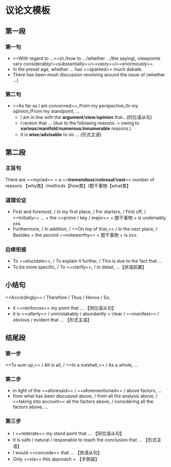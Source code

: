 # 议论文模板

## 第一段

### 第一句

- ==With regard to ...==(n./how to .../whether .../the saying), viewpoints vary considerably/==substantially==/==vasty==/==enormously==.
- In the preset age, whether ... has ==sparked== much debate.
- There has been mush discussion revolving around the issue of (whether ...)

### 第二句

- ==As far as I am concerned==,/from my perspective,/In my opinion,/From my standpoint, ...
	- I am in line with the **argument**/**view**/**opinion** that...(同位语从句)
	- I reckon that ... (due to the following reasons. = owing to **various**/**manifold**/**numerous**/**innumerable** reasons.)
	- it is **wise**/**advisable** to do ... (形式主语)

## 第二段

### 主旨句

There are ==myriad== = a ==**tremendous**/**colossal**/**vast**== number of reasons 【why类】/methods【how类】/题干事物【what类】

### 道理论证

- First and foremost, / In my first place, / For starters, / First off, / ==Initially== ... + the ==prime / key / major== + 题干事物 + is undeniably xxx.
- Furthermore, / In addition, / ==On top of that,== / In the next place, / Besides + the second ==noteworthy== + 题干事物 + is xxx.

### 后续衔接

- To ==elucidate==, / To explain it further, / This is due to the fact that ...
- To be more specific, / To ==clarify==, / In detail, ...【状语前置】

## 小结句

==Accordingly== / Therefore / Thus / Hence / So,
- it ==reinforces== my point that ... 【同位语从句】
- it is ==utterly== / unmistakably / abundantly + clear / ==manifest== / obvious / evident that ... 【形式主语】

## 结尾段

### 第一步

==To sum up,== / All in all, / ==In a nutshell,== / As a whole, ...

### 第二步

- in light of the ==aforesaid== / ==aforementioned== / above factors, ...
- from what has been discussed above, / from all the analysis above, / ==taking into account== all the factors above, / considering all the factors above, ...

### 第三步

- I ==reiterate== my stand point that ... 【同位语从句】
- It is safe / natural / responable to reach the conclusion  that ... 【形式主语】
- I would ==concede== that ... 【宾语从句】
- Only ==via== this approach + 【半倒装】